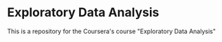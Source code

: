 # Exploratory Data Analysis
This is a repository for the Coursera's course "Exploratory Data Analysis"
